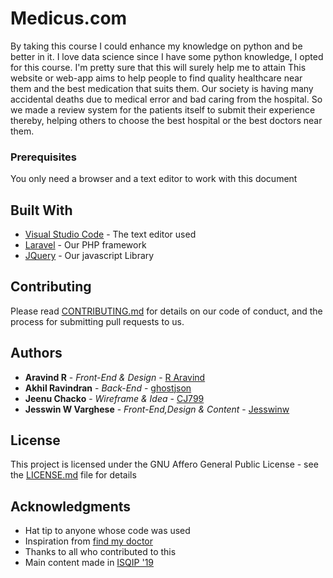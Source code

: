 # Medicus.com
By taking this course I could enhance my knowledge on python and be better in it. I love data science since I have some python knowledge, I opted for this course. I'm pretty sure that this will surely help me to attain 
This website or web-app aims to help people to find quality healthcare near them and the best medication that suits them. Our society is having many accidental deaths due to medical error and bad caring from the hospital. So we made a review system for the patients itself to submit their experience thereby, helping others to choose the best hospital or the best doctors near them. 

 ### Prerequisites

 You only need a browser and a text editor to work with this document

 ## Built With

 * [Visual Studio Code](https://code.visualstudio.com/) - The text editor used
* [Laravel](https://laravel.com/) - Our PHP framework
* [JQuery](https://jquery.com/) - Our javascript Library

 ## Contributing

 Please read [CONTRIBUTING.md](https://gist.github.com/PurpleBooth/b24679402957c63ec426) for details on our code of conduct, and the process for submitting pull requests to us.

 ## Authors

 * **Aravind R** - *Front-End & Design* - [R Aravind](https://github.com/R-Aravind)
* **Akhil Ravindran** - *Back-End* - [ghostjson](https://github.com/ghostjson)
* **Jeenu Chacko** - *Wireframe & Idea* - [CJ799](https://github.com/CJ799)
* **Jesswin W Varghese** - *Front-End,Design & Content* - [Jesswinw](https://github.com/Jesswinw)

 ## License

 This project is licensed under the GNU Affero General Public License - see the [LICENSE.md](LICENSE.md) file for details

 ## Acknowledgments

 * Hat tip to anyone whose code was used
* Inspiration from [find my doctor](https://www.findmydoctor.pk/)
* Thanks to all who contributed to this
* Main content made in [ISQIP '19](https://isqip.cecieee.org/)
